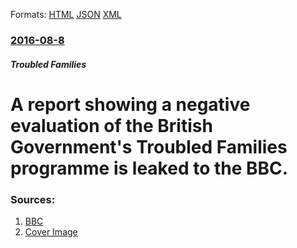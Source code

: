 
Formats: [HTML](/news/2016/08/8/a-report-showing-a-negative-evaluation-of-the-british-government-s-troubled-families-programme-is-leaked-to-the-bbc.html)  [JSON](/news/2016/08/8/a-report-showing-a-negative-evaluation-of-the-british-government-s-troubled-families-programme-is-leaked-to-the-bbc.json)  [XML](/news/2016/08/8/a-report-showing-a-negative-evaluation-of-the-british-government-s-troubled-families-programme-is-leaked-to-the-bbc.xml)  

### [2016-08-8](/news/2016/08/8/index.md)

##### Troubled Families
# A report showing a negative evaluation of the British Government's Troubled Families programme is leaked to the BBC. 




### Sources:

1. [BBC](http://www.bbc.co.uk/news/uk-politics-37010486)
1. [Cover Image](http://ichef-1.bbci.co.uk/news/1024/cpsprodpb/10389/production/_90714466_gettyimages-120693690.jpg)
